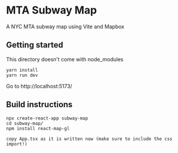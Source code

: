 # MTA Subway Map

A NYC MTA subway map using Vite and Mapbox

## Getting started
This directory doesn't come with node_modules
```
yarn install
yarn run dev
```

Go to http://localhost:5173/


## Build instructions
```
npx create-react-app subway-map
cd subway-map/
npm install react-map-gl

copy App.tsx as it is written now (make sure to include the css import!)
```
